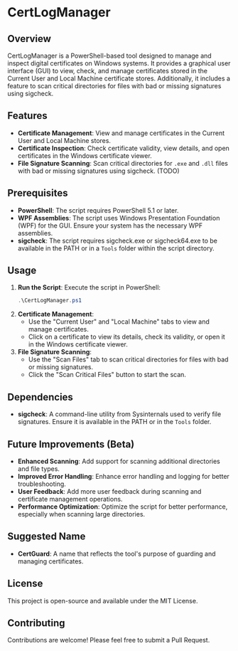 
# CertLogManager

## Overview
CertLogManager is a PowerShell-based tool designed to manage and inspect digital certificates on Windows systems. It provides a graphical user interface (GUI) to view, check, and manage certificates stored in the Current User and Local Machine certificate stores. Additionally, it includes a feature to scan critical directories for files with bad or missing signatures using sigcheck.

## Features
- **Certificate Management**: View and manage certificates in the Current User and Local Machine stores.
- **Certificate Inspection**: Check certificate validity, view details, and open certificates in the Windows certificate viewer.
- **File Signature Scanning**: Scan critical directories for `.exe` and `.dll` files with bad or missing signatures using sigcheck. (TODO)

## Prerequisites
- **PowerShell**: The script requires PowerShell 5.1 or later.
- **WPF Assemblies**: The script uses Windows Presentation Foundation (WPF) for the GUI. Ensure your system has the necessary WPF assemblies.
- **sigcheck**: The script requires sigcheck.exe or sigcheck64.exe to be available in the PATH or in a `Tools` folder within the script directory.

## Usage
1. **Run the Script**: Execute the script in PowerShell:
   ```powershell
   .\CertLogManager.ps1
   ```
2. **Certificate Management**:
   - Use the "Current User" and "Local Machine" tabs to view and manage certificates.
   - Click on a certificate to view its details, check its validity, or open it in the Windows certificate viewer.
3. **File Signature Scanning**:
   - Use the "Scan Files" tab to scan critical directories for files with bad or missing signatures.
   - Click the "Scan Critical Files" button to start the scan.

## Dependencies
- **sigcheck**: A command-line utility from Sysinternals used to verify file signatures. Ensure it is available in the PATH or in the `Tools` folder.

## Future Improvements (Beta)
- **Enhanced Scanning**: Add support for scanning additional directories and file types.
- **Improved Error Handling**: Enhance error handling and logging for better troubleshooting.
- **User Feedback**: Add more user feedback during scanning and certificate management operations.
- **Performance Optimization**: Optimize the script for better performance, especially when scanning large directories.

## Suggested Name
- **CertGuard**: A name that reflects the tool's purpose of guarding and managing certificates.

## License
This project is open-source and available under the MIT License.

## Contributing
Contributions are welcome! Please feel free to submit a Pull Request.
